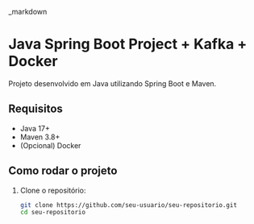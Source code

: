 _markdown
# Java Spring Boot Project + Kafka + Docker

Projeto desenvolvido em Java utilizando Spring Boot e Maven.

## Requisitos

- Java 17+
- Maven 3.8+
- (Opcional) Docker

## Como rodar o projeto

1. Clone o repositório:
   ```bash
   git clone https://github.com/seu-usuario/seu-repositorio.git
   cd seu-repositorio
   
